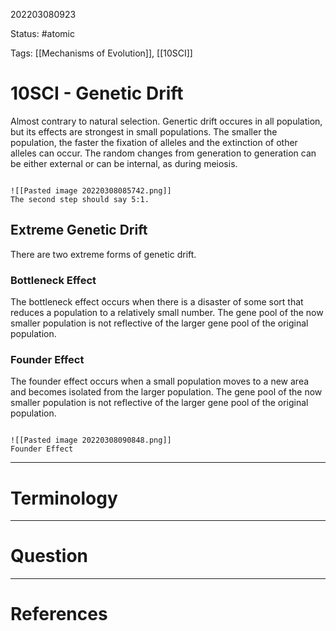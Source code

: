202203080923

Status: #atomic

Tags: [[Mechanisms of Evolution]], [[10SCI]]

# 10SCI - Genetic Drift
Almost contrary to natural selection.
Genertic drift occures in all population, but its effects are strongest in small populations. The smaller the population, the faster the fixation of alleles and the extinction of other alleles can occur.
The random changes from generation to generation can be either external or can be internal, as during meiosis.
```ad-Picture

![[Pasted image 20220308085742.png]]
The second step should say 5:1.

```
## Extreme Genetic Drift
There are two extreme forms of genetic drift.
### Bottleneck Effect
The bottleneck effect occurs when there is a disaster of some sort that reduces a population to a relatively small number. 
The gene pool of the now smaller population is not reflective of the larger gene pool of the original population.
### Founder Effect
The founder effect occurs when a small population moves to a new area and becomes isolated from the larger population.
The gene pool of the now smaller population is not reflective of the larger gene pool of the original population. 
```ad-Picture

![[Pasted image 20220308090848.png]]
Founder Effect

```

---
# Terminology


---
# Question


---
# References
